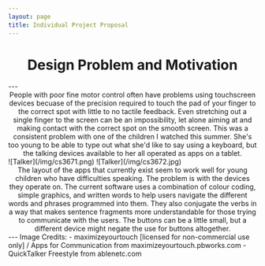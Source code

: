 ```yaml
---
layout: page
title: Individual Project Proposal
---
```

<center><h1>Design Problem and Motivation</h1></center>  
---
<center> People with poor fine motor control often have problems using touchscreen devices becuase of the precision required to touch the pad of your finger to the correct spot with little to no tactile feedback. Even stretching out a single finger to the screen can be an impossibility, let alone aiming at and making contact with the correct spot on the smooth screen. This was a consistent problem with one of the children I watched this summer. She's too young to be able to type out what she'd like to say using a keyboard, but the talking devices available to her all operated as apps on a tablet.  </center>
![Talker](/img/cs3671.png) ![Talker](/img/cs3672.jpg)
<center>The layout of the apps that currently exist seem to work well for young children who have difficulties speaking. The problem is with the devices they operate on. The current software uses a combination of colour coding, simple graphics, and written words to help users navigate the different words and phrases programmed into them. They also conjugate the verbs in a way that makes sentence fragments more understandable for those trying to communicate with the users. The buttons can be a little small, but a different device might negate the use for buttons altogether. </center>  
---
Image Credits:
- maximizeyourtouch [licensed for non-commercial use only] / Apps for Communication from maximizeyourtouch.pbworks.com
- QuickTalker Freestyle from ablenetc.com
